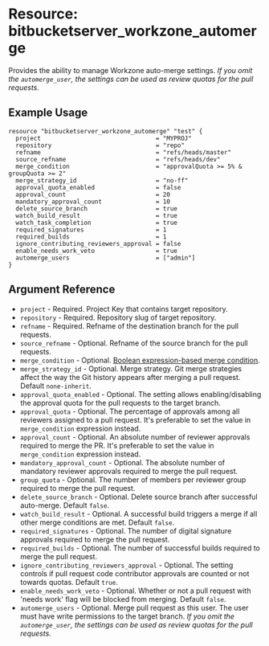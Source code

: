 # Resource: bitbucketserver_workzone_automerge

Provides the ability to manage Workzone auto-merge settings. *If you omit the `automerge_user`, the settings can be used as review quotas for the pull requests.*

## Example Usage

```hcl
resource "bitbucketserver_workzone_automerge" "test" {
  project                                = "MYPROJ"
  repository                             = "repo"
  refname                                = "refs/heads/master"
  source_refname                         = "refs/heads/dev"
  merge_condition                        = "approvalQuota >= 5% & groupQuota >= 2"
  merge_strategy_id                      = "no-ff"
  approval_quota_enabled                 = false
  approval_count                         = 20
  mandatory_approval_count               = 10
  delete_source_branch                   = true
  watch_build_result                     = true
  watch_task_completion                  = true
  required_signatures                    = 1
  required_builds                        = 1
  ignore_contributing_reviewers_approval = false
  enable_needs_work_veto                 = true
  automerge_users                        = ["admin"]
}
```

## Argument Reference

* `project` - Required. Project Key that contains target repository.
* `repository` - Required. Repository slug of target repository.
* `refname` - Required. Refname of the destination branch for the pull requests.
* `source_refname` - Optional. Refname of the source branch for the pull requests.
* `merge_condition` - Optional. [Boolean expression-based merge condition](https://www.izymes.com/products/workzone/merge-control/).
* `merge_strategy_id` - Optional. Merge strategy. Git merge strategies affect the way the Git history appears after merging a pull request. Default `none-inherit`.
* `approval_quota_enabled` - Optional. The setting allows enabling/disabling the approval quota for the pull requests to the target branch.
* `approval_quota` - Optional. The percentage of approvals among all reviewers assigned to a pull request. It's preferable to set the value in `merge_condition` expression instead.
* `approval_count` - Optional. An absolute number of reviewer approvals required to merge the PR. It's preferable to set the value in `merge_condition` expression instead.
* `mandatory_approval_count` - Optional. The absolute number of mandatory reviewer approvals required to merge the pull request.
* `group_quota` - Optional. The number of members per reviewer group required to merge the pull request.
* `delete_source_branch` - Optional. Delete source branch after successful auto-merge. Default `false`.
* `watch_build_result` - Optional. A successful build triggers a merge if all other merge conditions are met. Default `false`.
* `required_signatures` - Optional. The number of digital signature approvals required to merge the pull request.
* `required_builds` - Optional. The number of successful builds required to merge the pull request.
* `ignore_contributing_reviewers_approval` - Optional. The setting controls if pull request code contributor approvals are counted or not towards quotas. Default `true`.
* `enable_needs_work_veto` - Optional. Whether or not a pull request with 'needs work' flag will be blocked from merging. Default `false`.
* `automerge_users` - Optional. Merge pull request as this user. The user must have write permissions to the target branch. *If you omit the `automerge_user`, the settings can be used as review quotas for the pull requests.*
